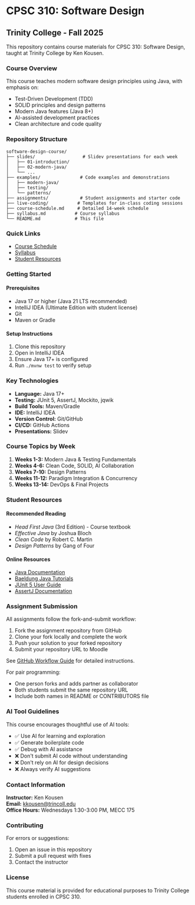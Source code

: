 # CPSC 310: Software Design
## Trinity College - Fall 2025

This repository contains course materials for CPSC 310: Software Design, taught at Trinity College by Ken Kousen.

### Course Overview

This course teaches modern software design principles using Java, with emphasis on:
- Test-Driven Development (TDD)
- SOLID principles and design patterns
- Modern Java features (Java 8+)
- AI-assisted development practices
- Clean architecture and code quality

### Repository Structure

```
software-design-course/
├── slides/                  # Slidev presentations for each week
│   ├── 01-introduction/
│   ├── 02-modern-java/
│   └── ...
├── examples/               # Code examples and demonstrations
│   ├── modern-java/
│   ├── testing/
│   └── patterns/
├── assignments/            # Student assignments and starter code
├── live-coding/           # Templates for in-class coding sessions
├── course-schedule.md     # Detailed 14-week schedule
├── syllabus.md           # Course syllabus
└── README.md             # This file
```

### Quick Links

- [Course Schedule](course-schedule.md)
- [Syllabus](syllabus.md)
- [Student Resources](#student-resources)

### Getting Started

#### Prerequisites
- Java 17 or higher (Java 21 LTS recommended)
- IntelliJ IDEA (Ultimate Edition with student license)
- Git
- Maven or Gradle

#### Setup Instructions
1. Clone this repository
2. Open in IntelliJ IDEA
3. Ensure Java 17+ is configured
4. Run `./mvnw test` to verify setup

### Key Technologies

- **Language:** Java 17+
- **Testing:** JUnit 5, AssertJ, Mockito, jqwik
- **Build Tools:** Maven/Gradle
- **IDE:** IntelliJ IDEA
- **Version Control:** Git/GitHub
- **CI/CD:** GitHub Actions
- **Presentations:** Slidev

### Course Topics by Week

1. **Weeks 1-3:** Modern Java & Testing Fundamentals
2. **Weeks 4-6:** Clean Code, SOLID, AI Collaboration
3. **Weeks 7-10:** Design Patterns
4. **Weeks 11-12:** Paradigm Integration & Concurrency
5. **Weeks 13-14:** DevOps & Final Projects

### Student Resources

#### Recommended Reading
- *Head First Java* (3rd Edition) - Course textbook
- *Effective Java* by Joshua Bloch
- *Clean Code* by Robert C. Martin
- *Design Patterns* by Gang of Four

#### Online Resources
- [Java Documentation](https://docs.oracle.com/en/java/)
- [Baeldung Java Tutorials](https://www.baeldung.com/)
- [JUnit 5 User Guide](https://junit.org/junit5/docs/current/user-guide/)
- [AssertJ Documentation](https://assertj.github.io/doc/)

### Assignment Submission

All assignments follow the fork-and-submit workflow:
1. Fork the assignment repository from GitHub
2. Clone your fork locally and complete the work
3. Push your solution to your forked repository
4. Submit your repository URL to Moodle

See [GitHub Workflow Guide](github-workflow-guide.md) for detailed instructions.

For pair programming:
- One person forks and adds partner as collaborator
- Both students submit the same repository URL
- Include both names in README or CONTRIBUTORS file

### AI Tool Guidelines

This course encourages thoughtful use of AI tools:
- ✅ Use AI for learning and exploration
- ✅ Generate boilerplate code
- ✅ Debug with AI assistance
- ❌ Don't submit AI code without understanding
- ❌ Don't rely on AI for design decisions
- ❌ Always verify AI suggestions

### Contact Information

**Instructor:** Ken Kousen  
**Email:** kkousen@trincoll.edu  
**Office Hours:** Wednesdays 1:30-3:00 PM, MECC 175

### Contributing

For errors or suggestions:
1. Open an issue in this repository
2. Submit a pull request with fixes
3. Contact the instructor

### License

This course material is provided for educational purposes to Trinity College students enrolled in CPSC 310.